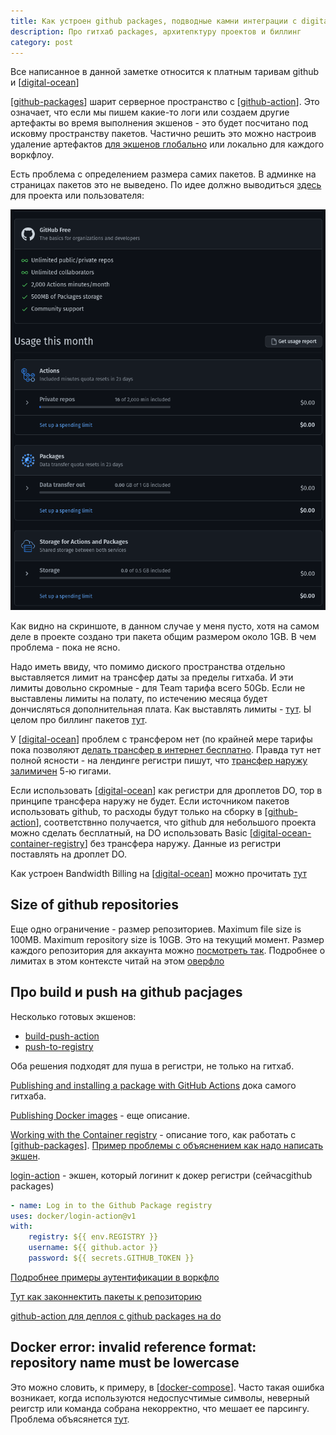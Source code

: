 ```yaml
---
title: Как устроен github packages, подводные камни интеграции с digital ocean и другими сервисами
description: Про гитхаб packages, архитепктуру проектов и биллинг
category: post
---
```

Все написанное в данной заметке относится к платным таривам github и [[digital-ocean]]

[[github-packages]] шарит серверное пространство с [[github-action]]. Это означает, что если мы пишем какие-то логи или создаем другие артефакты во время выполнения экшенов - это будет посчитано под исковму пространству пакетов. Частично решить это можно настроив удаление артефактов [для экшенов глобально](https://github.com/actions/upload-artifact/issues/161) или локально для каждого воркфлоу.

Есть проблема с определением размера самих пакетов. В админке на страницах пакетов это не выведено. По идее должно выводиться [здесь](https://docs.github.com/en/billing/managing-billing-for-github-packages/viewing-your-github-packages-usage) для проекта или пользователя:

![package size](../attachments/2021-09-07-22-44-22.png)

Как видно на скриншоте, в данном случае у меня пусто, хотя на самом деле в проекте создано три пакета общим размером около 1GB. В чем проблема - пока не ясно.

Надо иметь ввиду, что помимо диского пространства отдельно выставляется лимит на трансфер даты за пределы гитхаба. И эти лимиты довольно скромные - для Team тарифа всего 50Gb. Если не выставлены лимиты на полату, по истечению месяца будет дончисляться дополнительная плата. Как выставлять лимиты - [тут](https://docs.github.com/en/billing/managing-billing-for-github-packages/viewing-your-github-packages-usage). Ы целом про биллинг пакетов [тут](https://docs.github.com/en/billing/managing-billing-for-github-packages/about-billing-for-github-packages).

У [[digital-ocean]] проблем с трансфером нет (по крайней мере тарифы пока позволяют [делать трансфер в интернет бесплатно](https://docs.digitalocean.com/products/container-registry/). Правда тут нет полной ясности - на лендинге регистри пишут, что [трансфер наружу залимичен](https://www.digitalocean.com/products/container-registry/) 5-ю гигами.

Если использовать [[digital-ocean]] как регистри для дроплетов DO, тор в принципе трансфера наружу не будет. Если источником пакетов использовать github, то расходы будут только на сборку в [[github-action]], соответствнно получается, что github для небольшого проекта можно сделать бесплатный, на DO использовать Basic [[digital-ocean-container-registry]] без трансфера наружу. Данные из регистри поставлять на дроплет DO.

Как устроен Bandwidth Billing на [[digital-ocean]] можно прочитать [тут](https://docs.digitalocean.com/products/billing/bandwidth/)

## Size of github repositories

Еще одно ограничение - размер репозиториев. Maximum file size is 100MB. Maximum repository size is 10GB. Это на текущий момент. Размер каждого репозитория для аккаунта можно [посмотреть так](https://github.com/settings/repositories). Подробнее о лимитах в этом контексте читай на этом [оверфло](https://stackoverflow.com/questions/38768454/repository-size-limits-for-github-com)

## Про build и push на github pacjages

Несколько готовых экшенов:

- [build-push-action](https://github.com/docker/build-push-action)
- [push-to-registry](https://github.com/redhat-actions/push-to-registry)

Оба решения подходят для пуша в регистри, не только на гитхаб.

[Publishing and installing a package with GitHub Actions](https://docs.github.com/en/packages/managing-github-packages-using-github-actions-workflows/publishing-and-installing-a-package-with-github-actions) дока самого гитхаба.

[Publishing Docker images](https://docs.github.com/en/actions/guides/publishing-docker-images) - еще описание.

[Working with the Container registry](https://docs.github.com/en/packages/working-with-a-github-packages-registry/working-with-the-container-registry) - описание того, как работать с [[github-packages]]. [Пример проблемы с объяснением как надо написать экшен](https://github.com/docker/build-push-action/issues/127).

[login-action](https://github.com/docker/login-action) - экшен, который логинит к докер регистри (сейчасgithub packages)

```yml
- name: Log in to the Github Package registry
uses: docker/login-action@v1
with:
    registry: ${{ env.REGISTRY }}
    username: ${{ github.actor }}
    password: ${{ secrets.GITHUB_TOKEN }}
```

[Подробнее примеры аутентификации в воркфло](https://docs.github.com/en/actions/reference/authentication-in-a-workflow)

[Тут как законнектить пакеты к репозиторию](https://docs.github.com/en/packages/learn-github-packages/connecting-a-repository-to-a-package)

[github-action для деплоя с github packages на do](https://www.digitalocean.com/community/questions/github-action-to-deploy-docker-image-from-github-packages)

## Docker error: invalid reference format: repository name must be lowercase

Это можно словить, к примеру, в [[docker-compose]]. Часто такая ошибка возникает, когда используются недоспусчтимые символы, неверный реигстр или команда собрана некорректно, что мешает ее парсингу. Проблема объясянется [тут](https://stackoverflow.com/questions/48522615/docker-error-invalid-reference-format-repository-name-must-be-lowercase).

[//begin]: # "Autogenerated link references for markdown compatibility"
[digital-ocean]: ..%2Flists%2Fdigital-ocean "Digital ocean"
[github-packages]: ..%2Fnotes%2Fgithub-packages "Github packages"
[github-action]: ..%2Fnotes%2Fgithub-action "Githunb action"
[digital-ocean-container-registry]: ..%2Fnotes%2Fdigital-ocean-container-registry "Digital ocean container registry"
[docker-compose]: ..%2Fnotes%2Fdocker-compose "Docker compose"
[//end]: # "Autogenerated link references"
